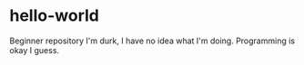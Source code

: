 # hello-world
Beginner repository
I'm durk, I have no idea what I'm doing. Programming is okay I guess.
